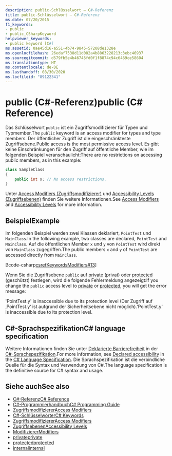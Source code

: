 ```yaml
---
description: public-Schlüsselwort – C#-Referenz
title: public-Schlüsselwort – C#-Referenz
ms.date: 07/20/2015
f1_keywords:
- public
- public_CSharpKeyword
helpviewer_keywords:
- public keyword [C#]
ms.assetid: 0ae45d16-a551-4b74-9845-57208de1328e
ms.openlocfilehash: 26edaf7538d11d082a4b8863228213c3ebc46937
ms.sourcegitcommit: d579fb5e4b46745fd0f1f8874c94c6469ce58604
ms.translationtype: HT
ms.contentlocale: de-DE
ms.lasthandoff: 08/30/2020
ms.locfileid: "89122341"
---
```

# <a name="public-c-reference"></a><span data-ttu-id="22cf1-103">public (C#-Referenz)</span><span class="sxs-lookup"><span data-stu-id="22cf1-103">public (C# Reference)</span></span>

<span data-ttu-id="22cf1-104">Das Schlüsselwort `public` ist ein Zugriffsmodifizierer für Typen und Typmember.</span><span class="sxs-lookup"><span data-stu-id="22cf1-104">The `public` keyword is an access modifier for types and type members.</span></span> <span data-ttu-id="22cf1-105">Der öffentlicher Zugriff ist die eingeschränkteste Zugriffsebene.</span><span class="sxs-lookup"><span data-stu-id="22cf1-105">Public access is the most permissive access level.</span></span> <span data-ttu-id="22cf1-106">Es gibt keine Einschränkungen für den Zugriff auf öffentliche Member, wie im folgenden Beispiel veranschaulicht:</span><span class="sxs-lookup"><span data-stu-id="22cf1-106">There are no restrictions on accessing public members, as in this example:</span></span>

```csharp
class SampleClass
{
    public int x; // No access restrictions.
}
```

<span data-ttu-id="22cf1-107">Unter [Access Modifiers (Zugriffsmodifizierer)](../../programming-guide/classes-and-structs/access-modifiers.md) und [Accessibility Levels (Zugriffsebenen)](accessibility-levels.md) finden Sie weitere Informationen.</span><span class="sxs-lookup"><span data-stu-id="22cf1-107">See [Access Modifiers](../../programming-guide/classes-and-structs/access-modifiers.md) and [Accessibility Levels](accessibility-levels.md) for more information.</span></span>

## <a name="example"></a><span data-ttu-id="22cf1-108">Beispiel</span><span class="sxs-lookup"><span data-stu-id="22cf1-108">Example</span></span>

<span data-ttu-id="22cf1-109">Im folgenden Beispiel werden zwei Klassen deklariert, `PointTest` und `MainClass`.</span><span class="sxs-lookup"><span data-stu-id="22cf1-109">In the following example, two classes are declared, `PointTest` and `MainClass`.</span></span> <span data-ttu-id="22cf1-110">Auf die öffentlichen Member `x` und `y` von `PointTest` wird direkt von `MainClass` zugegriffen.</span><span class="sxs-lookup"><span data-stu-id="22cf1-110">The public members `x` and `y` of `PointTest` are accessed directly from `MainClass`.</span></span>

[!code-csharp[csrefKeywordsModifiers#13](~/samples/snippets/csharp/VS_Snippets_VBCSharp/csrefKeywordsModifiers/CS/csrefKeywordsModifiers.cs#13)]

<span data-ttu-id="22cf1-111">Wenn Sie die Zugriffsebene `public` auf [private](private.md) (privat) oder [protected](protected.md) (geschützt) festlegen, wird die folgende Fehlermeldung angezeigt:</span><span class="sxs-lookup"><span data-stu-id="22cf1-111">If you change the `public` access level to [private](private.md) or [protected](protected.md), you will get the error message:</span></span>

<span data-ttu-id="22cf1-112">'PointTest.y' is inaccessible due to its protection level (Der Zugriff auf ‚PointTest.y‘ ist aufgrund der Sicherheitsebene nicht möglich).</span><span class="sxs-lookup"><span data-stu-id="22cf1-112">'PointTest.y' is inaccessible due to its protection level.</span></span>

## <a name="c-language-specification"></a><span data-ttu-id="22cf1-113">C#-Sprachspezifikation</span><span class="sxs-lookup"><span data-stu-id="22cf1-113">C# language specification</span></span>  

<span data-ttu-id="22cf1-114">Weitere Informationen finden Sie unter [Deklarierte Barrierefreiheit](~/_csharplang/spec/basic-concepts.md#declared-accessibility) in der [C#-Sprachspezifikation](/dotnet/csharp/language-reference/language-specification/introduction).</span><span class="sxs-lookup"><span data-stu-id="22cf1-114">For more information, see [Declared accessibility](~/_csharplang/spec/basic-concepts.md#declared-accessibility) in the [C# Language Specification](/dotnet/csharp/language-reference/language-specification/introduction).</span></span> <span data-ttu-id="22cf1-115">Die Sprachspezifikation ist die verbindliche Quelle für die Syntax und Verwendung von C#.</span><span class="sxs-lookup"><span data-stu-id="22cf1-115">The language specification is the definitive source for C# syntax and usage.</span></span>

## <a name="see-also"></a><span data-ttu-id="22cf1-116">Siehe auch</span><span class="sxs-lookup"><span data-stu-id="22cf1-116">See also</span></span>

- [<span data-ttu-id="22cf1-117">C#-Referenz</span><span class="sxs-lookup"><span data-stu-id="22cf1-117">C# Reference</span></span>](../index.md)
- [<span data-ttu-id="22cf1-118">C#-Programmierhandbuch</span><span class="sxs-lookup"><span data-stu-id="22cf1-118">C# Programming Guide</span></span>](../../programming-guide/index.md)
- [<span data-ttu-id="22cf1-119">Zugriffsmodifizierer</span><span class="sxs-lookup"><span data-stu-id="22cf1-119">Access Modifiers</span></span>](../../programming-guide/classes-and-structs/access-modifiers.md)
- [<span data-ttu-id="22cf1-120">C#-Schlüsselwörter</span><span class="sxs-lookup"><span data-stu-id="22cf1-120">C# Keywords</span></span>](index.md)
- [<span data-ttu-id="22cf1-121">Zugriffsmodifizierer</span><span class="sxs-lookup"><span data-stu-id="22cf1-121">Access Modifiers</span></span>](access-modifiers.md)
- [<span data-ttu-id="22cf1-122">Zugriffsebenen</span><span class="sxs-lookup"><span data-stu-id="22cf1-122">Accessibility Levels</span></span>](accessibility-levels.md)
- [<span data-ttu-id="22cf1-123">Modifizierer</span><span class="sxs-lookup"><span data-stu-id="22cf1-123">Modifiers</span></span>](index.md)
- [<span data-ttu-id="22cf1-124">private</span><span class="sxs-lookup"><span data-stu-id="22cf1-124">private</span></span>](private.md)
- [<span data-ttu-id="22cf1-125">protected</span><span class="sxs-lookup"><span data-stu-id="22cf1-125">protected</span></span>](protected.md)
- [<span data-ttu-id="22cf1-126">internal</span><span class="sxs-lookup"><span data-stu-id="22cf1-126">internal</span></span>](internal.md)
